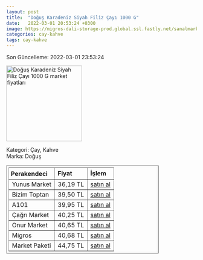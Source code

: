 ```yaml
---
layout: post
title:  "Doğuş Karadeniz Siyah Filiz Çayı 1000 G"
date:   2022-03-01 20:53:24 +0300
image: https://migros-dali-storage-prod.global.ssl.fastly.net/sanalmarket/product/3111650/3111650-65cdb2-1650x1650.jpg
categories: cay-kahve
tags: cay-kahve
---
```


Son Güncelleme: 2022-03-01 23:53:24

<img src="https://migros-dali-storage-prod.global.ssl.fastly.net/sanalmarket/product/3111650/3111650-65cdb2-1650x1650.jpg" width="200" alt="Doğuş Karadeniz Siyah Filiz Çayı 1000 G market fiyatları" />

Kategori: Çay, Kahve
<br />
Marka: Doğuş

<table border="1" style="padding: 5px;width:80%;">
  <tr>
    <td style="padding: 5px;"><strong>Perakendeci</strong></td>
    <td><strong>Fiyat</strong></td>
    <td><strong>İşlem</strong></td>
  </tr>
  <tr>
              <td>Yunus Market</td>
              <td>36,19 TL</td>
              <td><a target="_blank" href="https://www.yunusonline.com/product/dogus-cay-filiz-1000-gr/e5591ddc-eb69-4758-857c-3fafa8a405ad">satın al</a></td>
            </tr><tr>
              <td>Bizim Toptan</td>
              <td>39,50 TL</td>
              <td><a target="_blank" href="https://www.bizimtoptan.com.tr/dogus-siyah-filiz-cay-1-kg">satın al</a></td>
            </tr><tr>
              <td>A101</td>
              <td>39,95 TL</td>
              <td><a target="_blank" href="https://www.a101.com.tr/market/dogus-cay-filiz-1000-g/">satın al</a></td>
            </tr><tr>
              <td>Çağrı Market</td>
              <td>40,25 TL</td>
              <td><a target="_blank" href="https://www.cagri.com/dogus-karadeniz-siyah-filiz-cay-1000-gr">satın al</a></td>
            </tr><tr>
              <td>Onur Market</td>
              <td>40,65 TL</td>
              <td><a target="_blank" href="https://www.onurmarket.com/product/dogus-cay-siyah-filiz-1000-gr/118d2f0a-5b9b-42a4-8669-e824fedd4de4">satın al</a></td>
            </tr><tr>
              <td>Migros</td>
              <td>40,68 TL</td>
              <td><a target="_blank" href="https://www.migros.com.tr/dogus-filiz-cayi-1000-g-p-2f7ae2">satın al</a></td>
            </tr><tr>
              <td>Market Paketi</td>
              <td>44,75 TL</td>
              <td><a target="_blank" href="https://www.marketpaketi.com.tr/dogus-karadeniz-siyah-filiz-cayi-1-kg-p-6537">satın al</a></td>
            </tr>
</table>
